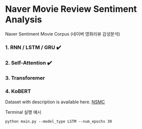 # Naver Movie Review Sentiment Analysis
 Naver Sentiment Movie Corpus (네이버 영화리뷰 감성분석)  
 
 ### 1. RNN / LSTM / GRU ✔️
 ### 2. Self-Attention ✔️
 ### 3. Transforemer
 ### 4. KoBERT 
 
 Dataset with description is available here. [NSMC](https://github.com/e9t/nsmc)
 

Terminal 실행 예시 
```
python main.py --model_type LSTM --num_epochs 30
```
